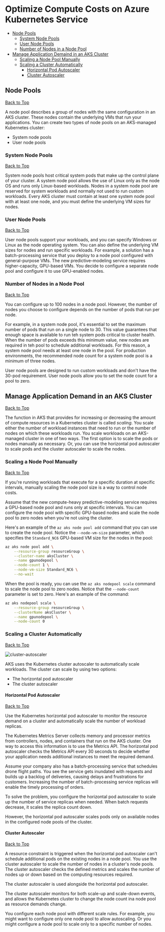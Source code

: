 # Optimize Compute Costs on Azure Kubernetes Service

* [Node Pools](#node-pools)
    * [System Node Pools](#system-node-pools)
    * [User Node Pools](#user-node-pools)
    * [Number of Nodes in a Node Pool](#number-of-nodes-in-a-node-pool)
* [Manage Application Demaind in an AKS Cluster](#manage-application-demand-in-an-aks-cluster)
    * [Scaling a Node Pool Manually](#scaling-a-node-pool-manually)
    * [Scaling a Cluster Automatically](#scaling-a-cluster-automatically)
        * [Horizontal Pod Autoscaler](#horizontal-pod-autoscaler)
        * [Cluster Autoscaler](#cluster-autoscaler)

## Node Pools
[Back to Top](#optimize-compute-costs-on-azure-kubernetes-service)

A node pool describes a group of nodes with the same configuration in an AKS cluster. These nodes contain the underlying VMs that run your applications. You can create two types of node pools on an AKS-managed Kubernetes cluster:

* System node pools
* User node pools

### System Node Pools
[Back to Top](#optimize-compute-costs-on-azure-kubernetes-service)

System node pools host critical system pods that make up the control plane of your cluster. A system node pool allows the use of Linux only as the node OS and runs only Linux-based workloads. Nodes in a system node pool are reserved for system workloads and normally not used to run custom workloads. Every AKS cluster must contain at least one system node pool with at least one node, and you must define the underlying VM sizes for nodes.

### User Node Pools
[Back to Top](#optimize-compute-costs-on-azure-kubernetes-service)

User node pools support your workloads, and you can specify Windows or Linux as the node operating system. You can also define the underlying VM sizes for nodes and run specific workloads. For example, a solution has a batch-processing service that you deploy to a node pool configured with general-purpose VMs. The new predictive-modeling service requires higher-capacity, GPU-based VMs. You decide to configure a separate node pool and configure it to use GPU-enabled nodes.

### Number of Nodes in a Node Pool
[Back to Top](#optimize-compute-costs-on-azure-kubernetes-service)

You can configure up to 100 nodes in a node pool. However, the number of nodes you choose to configure depends on the number of pods that run per node.

For example, in a system node pool, it's essential to set the maximum number of pods that run on a single node to 30. This value guarantees that enough space is available to run teh system pods critical to cluster health. When the number of pods exceeds this minimum value, new nodes are required in teh pool to schedule additional workloads. For this reason, a system node pool needs at least one node in the pool. For production environments, the recommended node count for a system node pool is a minimum of three nodes.

User node pools are designed to run custom workloads and don't have the 30-pod requirement. User node pools allow you to set the node count for a pool to zero.

## Manage Application Demand in an AKS Cluster
[Back to Top](#optimize-compute-costs-on-azure-kubernetes-service)

The function in AKS that provides for increasing or decreasing the amount of compute resources in a Kubernetes cluster is called *scaling*. You scale either the number of workload instances that need to run or the number of nodes on which these workloads run. You scale workloads on an AKS-managed cluster in one of two ways. The first option is to scale the pods or nodes manually as necessary. Or, you can use the horizontal pod autoscaler to scale pods and the cluster autoscaler to scale the nodes.

### Scaling a Node Pool Manually
[Back to Top](#optimize-compute-costs-on-azure-kubernetes-service)

If you're running workloads that execute for a specific duration at specific intervals, manually scaling the node pool size is a way to control node costs.

Assume that the new compute-heavy predictive-modeling service requires a GPU-based node pool and runs only at specific intervals. You can configure the node pool with specific GPU-based nodes and scale the node pool to zero nodes when you're not using the cluster.

Here's an example of the `az aks node pool add` command that you can use to create the node pool. Notice the `--node-vm-size` parameter, which specifies the `Standard_NC6` GPU-based VM size for the nodes in the pool:

```bash
az aks node pool add \
    --resource-group resourceGroup \
    --cluster-name aksCluster \
    --name gpunodepool \
    --node-count 1 \
    --node-vm-size Standard_NC6 \
    --no-wait
```

When the pool is ready, you can use the `az aks nodepool scale` command to scale the node pool to zero nodes. Notice that the `--node-count` parameter is set to zero. Here's an example of the command:

```bash
az aks nodepool scale \
    --resource-group resourceGroup \
    --clusterName aksCluster \
    --name gpunodepool \
    --node-count 0
```

### Scaling a Cluster Automatically
[Back to Top](#optimize-compute-costs-on-azure-kubernetes-service)

![cluster-autoscaler](https://learn.microsoft.com/en-us/training/modules/aks-optimize-compute-costs/media/2-cluster-autoscaler.png)

AKS uses the Kubernetes cluster autoscaler to automatically scale workloads. The cluster can scale by using two options:

* The horizontal pod autoscaler
* The cluster autoscaler

#### Horizontal Pod Autoscaler
[Back to Top](#optimize-compute-costs-on-azure-kubernetes-service)

Use the Kubernetes horizontal pod autoscaler to monitor the resource demand on a cluster and automatically scale the number of workload replicas.

The Kubernetes Metrics Server collects memory and processor metrics from controllers, nodes, and containers that run on the AKS cluster. One way to access this information is to use the Metrics API. The horizontal pod autoscaler checks the Metrics API every 30 seconds to decide whether your application needs additional instances to meet the required demand.

Assume your company also has a batch-processing service that schedules drone flight paths. You see the service gets inundated with requests and builds up a backlog of deliveries, causing delays and frustrations for customers. Increasing the number of batch-processing service replicas will enable the timely processing of orders.

To solve the problem, you configure the horizontal pod autoscaler to scale up the number of service replicas when needed. When batch requests decrease, it scales the replica count down.

However, the horizontal pod autoscaler scales pods only on available nodes in the configured node pools of the cluster.

#### Cluster Autoscaler
[Back to Top](#optimize-compute-costs-on-azure-kubernetes-service)

A resource constraint is triggered when the horizontal pod autoscaler can't schedule additional pods on the existing nodes in a node pool. You use the cluster autoscaler to scale the number of nodes in a cluster's node pools. The cluster autoscaler checks the defined metrics and scales the number of nodes up or down based on the computing resources required.

The cluster autoscaler is used alongside the horizontal pod autoscaler.

The cluster autoscaler monitors for both scale-up and scale-down events, and allows the Kubernetes cluster to change the node count ina node pool as resource demands change.

You configure each node pool with different scale rules. For example, you might want to configure only one node pool to allow autoscaling. Or you might configure a node pool to scale only to a specific number of nodes.